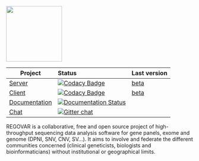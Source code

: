 <img src="https://raw.githubusercontent.com/REGOVAR/Regovar/master/logo/logotitle.color.png" height="150px"/>

| Project        | Status          | Last version |
| ------------- |:-------------|:--------------|
| [Server](https://github.com/REGOVAR/Regovar)       | [![Codacy Badge](https://api.codacy.com/project/badge/Grade/9a1ab34f68894e61a7fb84d1c7f101a8)](https://www.codacy.com/app/Ikit/Regovar?utm_source=github.com&amp;utm_medium=referral&amp;utm_content=REGOVAR/Regovar&amp;utm_campaign=Badge_Grade) | [beta](https://github.com/REGOVAR/Regovar/releases) |
| [Client](https://github.com/REGOVAR/QRegovar)        | [![Codacy Badge](https://api.codacy.com/project/badge/Grade/ec9575b135cb4479ac10866799b00e63)](https://www.codacy.com/app/Ikit/QRegovar?utm_source=github.com&amp;utm_medium=referral&amp;utm_content=REGOVAR/QRegovar&amp;utm_campaign=Badge_Grade) | [beta](https://github.com/REGOVAR/QRegovar/releases) |
| [Documentation](http://regovar.readthedocs.io/fr/latest/)           | [![Documentation Status](https://readthedocs.org/projects/regovar/badge/?version=latest)](https://readthedocs.org/projects/regovar/) | |
| [Chat](https://gitter.im/labsquare/Regovar) | [![Gitter chat](https://badges.gitter.im/gitterHQ/gitter.png)](https://gitter.im/labsquare/Regovar)

REGOVAR is a collaborative, free and open source project of high-throughput sequencing data analysis software for gene panels, exome and genome (DPNI, SNV, CNV, SV...). It aims to involve and federate the different communities concerned (clinical geneticists, biologists and bioinformaticians) without institutional or geographical limits.
